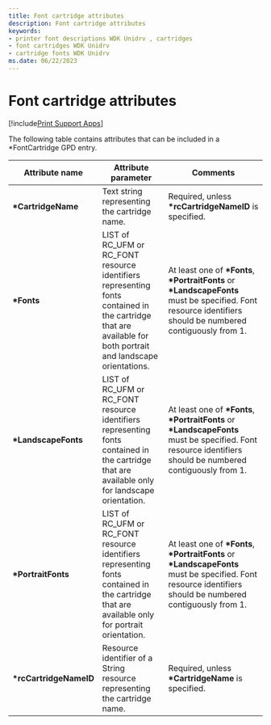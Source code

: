 ```yaml
---
title: Font cartridge attributes
description: Font cartridge attributes
keywords:
- printer font descriptions WDK Unidrv , cartridges
- font cartridges WDK Unidrv
- cartridge fonts WDK Unidrv
ms.date: 06/22/2023
---
```


# Font cartridge attributes

[!include[Print Support Apps](../includes/print-support-apps.md)]

The following table contains attributes that can be included in a \*FontCartridge GPD entry.

| Attribute name | Attribute parameter | Comments |
|--|--|--|
| **\*CartridgeName** | Text string representing the cartridge name. | Required, unless **\*rcCartridgeNameID** is specified. |
| **\*Fonts** | LIST of RC_UFM or RC_FONT resource identifiers representing fonts contained in the cartridge that are available for both portrait and landscape orientations. | At least one of **\*Fonts**, **\*PortraitFonts** or **\*LandscapeFonts** must be specified. Font resource identifiers should be numbered contiguously from 1. |
| **\*LandscapeFonts** | LIST of RC_UFM or RC_FONT resource identifiers representing fonts contained in the cartridge that are available only for landscape orientation. | At least one of **\*Fonts**, **\*PortraitFonts** or **\*LandscapeFonts** must be specified. Font resource identifiers should be numbered contiguously from 1. |
| **\*PortraitFonts** | LIST of RC_UFM or RC_FONT resource identifiers representing fonts contained in the cartridge that are available only for portrait orientation. | At least one of **\*Fonts**, **\*PortraitFonts** or **\*LandscapeFonts** must be specified. Font resource identifiers should be numbered contiguously from 1. |
| **\*rcCartridgeNameID** | Resource identifier of a String resource representing the cartridge name. | Required, unless **\*CartridgeName** is specified. |
